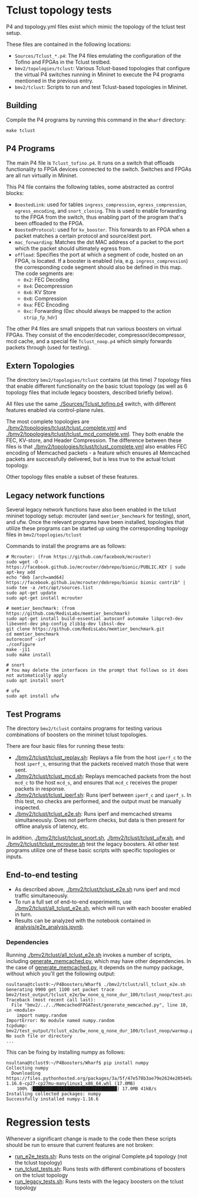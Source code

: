 # Tclust topology tests

P4 and topology.yml files exist which mimic the topology of the tclust test setup.

These files are contained in the following locations:

* `Sources/Tclust_*.p4`: The P4 files emulating the configuration of the Tofino and FPGAs in the Tclust testbed.
* `bmv2/topologies/tclust`: Various Tclust-based topologies that configure the virtual P4 switches running in Mininet to execute the P4 programs mentioned in the previous entry.
* `bmv2/tclust`: Scripts to run and test Tclust-based topologies in Mininet.


## Building

Compile the P4 programs by running this command in the `Wharf` directory:
```
make tclust
```


## P4 Programs

The main P4 file is `Tclust_tofino.p4`. It runs on a switch that offloads
functionality to FPGA devices connected to the switch.
Switches and FPGAs are all run virtually in Mininet.

This P4 file contains the following tables, some abstracted as control blocks:
* `BoostedLink`: used for tables `ingress_compression`, `egress_compression`, `egress_encoding`,
  and `snort_cloning`.
  This is used to enable forwarding to the FPGA from the switch, thus enabling part of the program that's been offloaded to the FPGA.
* `BoostedProtocol`: used for `kv_booster`. This forwards to an FPGA when a packet matches a certain
  protocol and source/dest port.
* `mac_forwarding`: Matches the dst MAC address of a packet to the port which the packet should
  ultimately egress from.
* `offload`: Specifies the port at which a segment of code, hosted on an FPGA, is located.
  If a booster is enabled (via, e.g. `ingress_compression`) the corresponding code segment should
  also be defined in this map.
  The code segments are:
  * `0x2`: FEC Decoding
  * `0x4`: Decompression
  * `0x6`: KV Store
  * `0x8`: Compression
  * `0xa`: FEC Encoding
  * `0xc`: Forwarding (0xc should always be mapped to the action `strip_fp_hdr`)

The other P4 files are small snippets that run various boosters on virtual FPGAs.
They consist of the encoder/decoder, compressor/decompressor, mcd cache, and a special
file `Tclust_noop.p4` which simply forwards packets through (used for testing).


## Extern Topologies

The directory `bmv2/topologies/tclust` contains (at this time) 7 topology files that enable
different functionality on the basic tclust topology (as well as 6 topology files that
include legacy boosters, described briefly below).

All files use the same [./Sources/Tclust_tofino.p4](./Sources/Tclust_tofino.p4) switch, with different features enabled
via control-plane rules.

The most complete topologies are [./bmv2/topologies/tclust/tclust_complete.yml](./bmv2/topologies/tclust/tclust_complete.yml) and
[./bmv2/topologies/tclust/tclust_mcd_complete.yml](./bmv2/topologies/tclust/tclust_mcd_complete.yml).
They both enable the FEC, KV-store, and Header Compression. The difference
between these files is that
[./bmv2/topologies/tclust/tclust_complete.yml](./bmv2/topologies/tclust/tclust_complete.yml)
also enables FEC encoding of Memcached packets - a feature which ensures all
Memcached packets are successfully delivered, but is less true to the actual
tclust topology.

Other topology files enable a subset of these features.


## Legacy network functions

Several legacy network functions have also been enabled in the tclust mininet topology setup:
mcrouter (and `memtier_benchmark` for testing), snort, and ufw.
Once the relevant programs have been installed, topologies that utilize these programs
can be started up using the corresponding topology files in `bmv2/topologies/tclust`

Commands to install the programs are as follows:
```shell
# Mcrouter: (from https://github.com/facebook/mcrouter)
sudo wget -O - https://facebook.github.io/mcrouter/debrepo/bionic/PUBLIC.KEY | sudo apt-key add
echo "deb [arch=amd64] https://facebook.github.io/mcrouter/debrepo/bionic bionic contrib" | sudo tee -a /etc/apt/sources.list
sudo apt-get update
sudo apt-get install mcrouter

# memtier_benchmark: (from https://github.com/RedisLabs/memtier_benchmark)
sudo apt-get install build-essential autoconf automake libpcre3-dev libevent-dev pkg-config zlib1g-dev libssl-dev
git clone https://github.com/RedisLabs/memtier_benchmark.git
cd memtier_benchmark
autoreconf -ivf
./configure
make -j11
sudo make install

# snort
# You may delete the interfaces in the prompt that follows so it does not automatically apply
sudo apt install snort

# ufw
sudo apt install ufw
```


## Test Programs

The directory `bmv2/tclust` contains programs for testing various combinations of
boosters on the mininet tclust topologies.

There are four basic files for running these tests:
* [./bmv2/tclust/tclust_replay.sh](./bmv2/tclust/tclust_replay.sh): Replays a file from the host `iperf_c` to the host `iperf_s`, ensuring that the packets received match those that were sent.
* [./bmv2/tclust/tclust_mcd.sh](./bmv2/tclust/tclust_mcd.sh): Replays memcached packets from the host `mcd_c` to the host `mcd_s`, and ensures that `mcd_c` receives the proper packets in response.
* [./bmv2/tclust/tclust_iperf.sh](./bmv2/tclust/tclust_iperf.sh): Runs iperf between `iperf_c` and `iperf_s`. In this test, no checks are
performed, and the output must be manually inspected.
* [./bmv2/tclust/tclust_e2e.sh](./bmv2/tclust/tclust_e2e.sh): Runs iperf and memcached streams simultaneously. Does not perform checks,
but data is then present for offline analysis of latency, etc.

In addition, [./bmv2/tclust/tclust_snort.sh](./bmv2/tclust/tclust_snort.sh), [./bmv2/tclust/tclust_ufw.sh](./bmv2/tclust/tclust_ufw.sh),
 and [./bmv2/tclust/tclust_mcrouter.sh](./bmv2/tclust/tclust_mcrouter.sh) test the legacy boosters.
All other test programs utilize one of these basic scripts with specific topologies or inputs.


## End-to-end testing

* As described above, [./bmv2/tclust/tclust_e2e.sh](./bmv2/tclust/tclust_e2e.sh) runs iperf and mcd traffic simultaneously.
* To run a full  set of end-to-end experiments, use [./bmv2/tclust/all_tclust_e2e.sh](./bmv2/tclust/all_tclust_e2e.sh), which will
run with each booster enabled in turn.
* Results can be analyzed with the notebook contained in [analysis/e2e_analysis.ipynb](analysis/e2e_analysis.ipynb).

### Dependencies
Running [./bmv2/tclust/all_tclust_e2e.sh](./bmv2/tclust/all_tclust_e2e.sh) invokes a number of scripts, including
[generate_memcached.py](../MemcachedFPGATest/generate_memcached.py), which may have other dependencies. In the
case of [generate_memcached.py](../MemcachedFPGATest/generate_memcached.py), it depends on the numpy package,
without which you'll get the following output:
```
nsultana@tclust9:~/P4Boosters/Wharf$ ./bmv2/tclust/all_tclust_e2e.sh
Generating 9900 get 1100 set packet trace bmv2/test_output/tclust_e2e/bw_none_q_none_dur_100/tclust_noop/test.pcap
Traceback (most recent call last):
  File "bmv2/../../MemcachedFPGATest/generate_memcached.py", line 10, in <module>
    import numpy.random
ImportError: No module named numpy.random
tcpdump: bmv2/test_output/tclust_e2e/bw_none_q_none_dur_100/tclust_noop/warmup.pcap: No such file or directory
...
```
This can be fixing by installing numpy as follows:
```
nsultana@tclust9:~/P4Boosters/Wharf$ pip install numpy
Collecting numpy
  Downloading https://files.pythonhosted.org/packages/3a/5f/47e578b3ae79e2624e205445ab77a1848acdaa2929a00eeef6b16eaaeb20/numpy-1.16.6-cp27-cp27mu-manylinux1_x86_64.whl (17.0MB)
    100% |████████████████████████████████| 17.0MB 41kB/s
Installing collected packages: numpy
Successfully installed numpy-1.16.6
```


# Regression tests

Whenever a significant change is made to the code then these scripts should be
run to ensure that current features are not broken:

* [run_e2e_tests.sh](run_e2e_tests.sh): Runs tests on the original Complete.p4 topology (not the tclust topology)
* [run_tclust_tests.sh](run_tclust_tests.sh): Runs tests with different combinations of boosters on the tclust topology
* [run_legacy_tests.sh](run_legacy_tests.sh): Runs tests with the legacy boosters on the tclust topology
